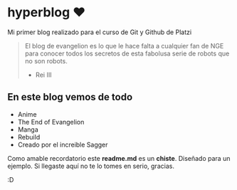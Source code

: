 # hyperblog ❤️
Mi primer blog realizado para el curso de Git y Github de Platzi 
> El blog de evangelion es lo que le hace falta a cualquier fan de NGE para conocer todos los secretos de esta fabolusa serie de robots que no son robots.
> - Rei III

## En este blog vemos de todo
- Anime
- The End of Evangelion
- Manga 
- Rebuild
- Creado por el increible Sagger

Como amable recordatorio este **readme.md** es un **chiste**. Diseñado para un ejemplo. Si llegaste aquí no te lo tomes en serio, gracias. 

:D 